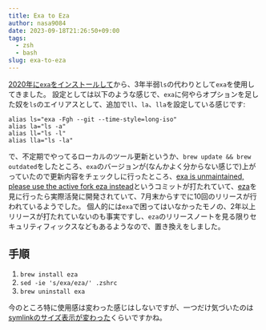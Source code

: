 ```yaml
---
title: Exa to Eza
author: nasa9084
date: 2023-09-18T21:26:50+09:00
tags:
  - zsh
  - bash
slug: exa-to-eza
---
```


[2020年に`exa`をインストールして](/replacing-ls-with-exa/)から、3年半弱`ls`の代わりとして`exa`を使用してきました。
設定としては以下のような感じで、`exa`に何やらオプションを足した奴を`ls`のエイリアスとして、追加で`ll`、`la`、`lla`を設定している感じです:

``` shell
alias ls="exa -Fgh --git --time-style=long-iso"
alias la="ls -a"
alias ll="ls -l"
alias lla="ls -la"
```

で、不定期でやってるローカルのツール更新というか、`brew update && brew outdated`をしたところ、`exa`のバージョンが(なんかよく分からない感じで)上がっていたので更新内容をチェックしに行ったところ、[exa is unmaintained, please use the active fork eza instead](https://github.com/ogham/exa/commit/fb05c421ae98e076989eb6e8b1bcf42c07c1d0fe)というコミットが打たれていて、[eza](https://github.com/eza-community/eza)を見に行ったら実際活発に開発されていて、7月末からすでに10回のリリースが行われているようでした。
個人的には`exa`で困ってはいなかったモノの、2年以上リリースが打たれていないのも事実ですし、`eza`のリリースノートを見る限りセキュリティフィックスなどもあるようなので、置き換えをしました。

## 手順

1. `brew install eza`
2. `sed -ie 's/exa/eza/' .zshrc`
3. `brew uninstall exa`

今のところ特に使用感は変わった感じはしないですが、一つだけ気づいたのは[symlinkのサイズ表示が変わった](https://github.com/eza-community/eza/pull/42)くらいですかね。
